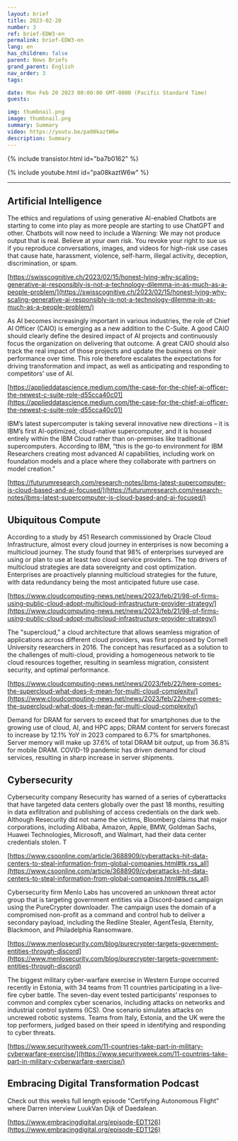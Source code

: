 ```yaml
---
layout: brief
title: 2023-02-20
number: 3
ref: brief-EDW3-en
permalink: brief-EDW3-en
lang: en
has_children: false
parent: News Briefs
grand_parent: English
nav_order: 3
tags:

date: Mon Feb 20 2023 00:00:00 GMT-0800 (Pacific Standard Time)
guests:

img: thumbnail.png
image: thumbnail.png
summary: Summary
video: https://youtu.be/pa08kaztW6w
description: Summary
---
```


{% include transistor.html id="ba7b0162" %}



{% include youtube.html id="pa08kaztW6w" %}

---

## Artificial Intelligence

The ethics and regulations of using generative AI-enabled Chatbots are starting to come into play as more people are starting to use ChatGPT and other. Chatbots will now need to include a Warning: We may not produce output that is real. Believe at your own risk. You revoke your right to sue us if you reproduce conversations, images, and videos for high-risk use cases that cause hate, harassment, violence, self-harm, illegal activity, deception, discrimination, or spam.

[https://swisscognitive.ch/2023/02/15/honest-lying-why-scaling-generative-ai-responsibly-is-not-a-technology-dilemma-in-as-much-as-a-people-problem/](https://swisscognitive.ch/2023/02/15/honest-lying-why-scaling-generative-ai-responsibly-is-not-a-technology-dilemma-in-as-much-as-a-people-problem/)

As AI becomes increasingly important in various industries, the role of Chief AI Officer (CAIO) is emerging as a new addition to the C-Suite. A good CAIO should clearly define the desired impact of AI projects and continuously focus the organization on delivering that outcome. A great CAIO should also track the real impact of those projects and update the business on their performance over time. This role therefore escalates the expectations for driving transformation and impact, as well as anticipating and responding to competitors' use of AI.

[https://applieddatascience.medium.com/the-case-for-the-chief-ai-officer-the-newest-c-suite-role-d55cca40c01](https://applieddatascience.medium.com/the-case-for-the-chief-ai-officer-the-newest-c-suite-role-d55cca40c01)

IBM’s latest supercomputer is taking several innovative new directions – it is IBM’s first AI-optimized, cloud-native supercomputer, and it is housed entirely within the IBM Cloud rather than on-premises like traditional supercomputers. According to IBM, “this is the go-to environment for IBM Researchers creating most advanced AI capabilities, including work on foundation models and a place where they collaborate with partners on model creation."

[https://futurumresearch.com/research-notes/ibms-latest-supercomputer-is-cloud-based-and-ai-focused/](https://futurumresearch.com/research-notes/ibms-latest-supercomputer-is-cloud-based-and-ai-focused/)

## Ubiquitous Compute

According to a study by 451 Research commissioned by Oracle Cloud Infrastructure, almost every cloud journey in enterprises is now becoming a multicloud journey. The study found that 98% of enterprises surveyed are using or plan to use at least two cloud service providers. The top drivers of multicloud strategies are data sovereignty and cost optimization. Enterprises are proactively planning multicloud strategies for the future, with data redundancy being the most anticipated future use case.

[https://www.cloudcomputing-news.net/news/2023/feb/21/98-of-firms-using-public-cloud-adopt-multicloud-infrastructure-provider-strategy/](https://www.cloudcomputing-news.net/news/2023/feb/21/98-of-firms-using-public-cloud-adopt-multicloud-infrastructure-provider-strategy/)

The "supercloud," a cloud architecture that allows seamless migration of applications across different cloud providers, was first proposed by Cornell University researchers in 2016. The concept has resurfaced as a solution to the challenges of multi-cloud, providing a homogeneous network to tie cloud resources together, resulting in seamless migration, consistent security, and optimal performance. 

[https://www.cloudcomputing-news.net/news/2023/feb/22/here-comes-the-supercloud-what-does-it-mean-for-multi-cloud-complexity/](https://www.cloudcomputing-news.net/news/2023/feb/22/here-comes-the-supercloud-what-does-it-mean-for-multi-cloud-complexity/)

Demand for DRAM for servers to exceed that for smartphones due to the growing use of cloud, AI, and HPC apps; DRAM content for servers forecast to increase by 12.1% YoY in 2023 compared to 6.7% for smartphones. Server memory will make up 37.6% of total DRAM bit output, up from 36.8% for mobile DRAM. COVID-19 pandemic has driven demand for cloud services, resulting in sharp increase in server shipments.

## Cybersecurity

Cybersecurity company Resecurity has warned of a series of cyberattacks that have targeted data centers globally over the past 18 months, resulting in data exfiltration and publishing of access credentials on the dark web. Although Resecurity did not name the victims, Bloomberg claims that major corporations, including Alibaba, Amazon, Apple, BMW, Goldman Sachs, Huawei Technologies, Microsoft, and Walmart, had their data center credentials stolen. T

[https://www.csoonline.com/article/3688909/cyberattacks-hit-data-centers-to-steal-information-from-global-companies.html#tk.rss_all](https://www.csoonline.com/article/3688909/cyberattacks-hit-data-centers-to-steal-information-from-global-companies.html#tk.rss_all)

Cybersecurity firm Menlo Labs has uncovered an unknown threat actor group that is targeting government entities via a Discord-based campaign using the PureCrypter downloader. The campaign uses the domain of a compromised non-profit as a command and control hub to deliver a secondary payload, including the Redline Stealer, AgentTesla, Eternity, Blackmoon, and Philadelphia Ransomware. 

[https://www.menlosecurity.com/blog/purecrypter-targets-government-entities-through-discord](https://www.menlosecurity.com/blog/purecrypter-targets-government-entities-through-discord)

The biggest military cyber-warfare exercise in Western Europe occurred recently in Estonia, with 34 teams from 11 countries participating in a live-fire cyber battle. The seven-day event tested participants’ responses to common and complex cyber scenarios, including attacks on networks and industrial control systems (ICS). One scenario simulates attacks on uncrewed robotic systems. Teams from Italy, Estonia, and the UK were the top performers, judged based on their speed in identifying and responding to cyber threats.

[https://www.securityweek.com/11-countries-take-part-in-military-cyberwarfare-exercise/](https://www.securityweek.com/11-countries-take-part-in-military-cyberwarfare-exercise/)

## Embracing Digital Transformation Podcast

Check out this weeks full length episode "Certifying Autonomous Flight" where Darren interview LuukVan Dijk of Daedalean.

[https://www.embracingdigital.org/episode-EDT126](https://www.embracingdigital.org/episode-EDT126)


